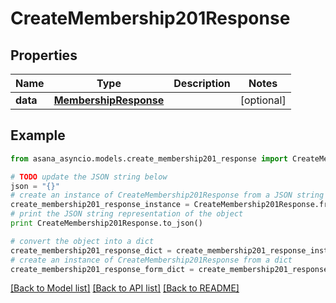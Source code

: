 # CreateMembership201Response


## Properties

Name | Type | Description | Notes
------------ | ------------- | ------------- | -------------
**data** | [**MembershipResponse**](MembershipResponse.md) |  | [optional] 

## Example

```python
from asana_asyncio.models.create_membership201_response import CreateMembership201Response

# TODO update the JSON string below
json = "{}"
# create an instance of CreateMembership201Response from a JSON string
create_membership201_response_instance = CreateMembership201Response.from_json(json)
# print the JSON string representation of the object
print CreateMembership201Response.to_json()

# convert the object into a dict
create_membership201_response_dict = create_membership201_response_instance.to_dict()
# create an instance of CreateMembership201Response from a dict
create_membership201_response_form_dict = create_membership201_response.from_dict(create_membership201_response_dict)
```
[[Back to Model list]](../README.md#documentation-for-models) [[Back to API list]](../README.md#documentation-for-api-endpoints) [[Back to README]](../README.md)


